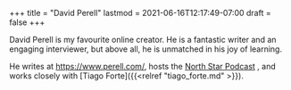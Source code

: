 +++
title = "David Perell"
lastmod = 2021-06-16T12:17:49-07:00
draft = false
+++

David Perell is my favourite online creator. He is a fantastic writer and an engaging interviewer, but above all, he is unmatched in his joy of learning.

He writes at <https://www.perell.com/>, hosts the [North Star Podcast](https://www.perell.com/podcast)
, and works closely with [Tiago Forte]({{<relref "tiago_forte.md" >}}).